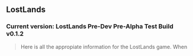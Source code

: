 ## LostLands
### Current version: LostLands Pre-Dev Pre-Alpha Test Build v0.1.2

>Here is all the appropiate information for the LostLands game. When
